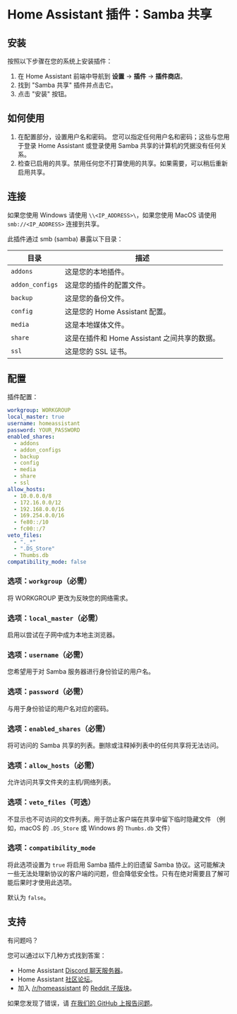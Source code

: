 # Home Assistant 插件：Samba 共享

## 安装

按照以下步骤在您的系统上安装插件：

1. 在 Home Assistant 前端中导航到 **设置** -> **插件** -> **插件商店**。
2. 找到 "Samba 共享" 插件并点击它。
3. 点击 "安装" 按钮。

## 如何使用

1. 在配置部分，设置用户名和密码。
   您可以指定任何用户名和密码；这些与您用于登录 Home Assistant 或登录使用 Samba 共享的计算机的凭据没有任何关系。
2. 检查已启用的共享。禁用任何您不打算使用的共享。如果需要，可以稍后重新启用共享。

## 连接

如果您使用 Windows 请使用 `\\<IP_ADDRESS>\`，如果您使用 MacOS 请使用 `smb://<IP_ADDRESS>` 连接到共享。

此插件通过 smb (samba) 暴露以下目录：

目录 | 描述
-- | --
`addons` | 这是您的本地插件。
`addon_configs` | 这是您的插件的配置文件。
`backup` | 这是您的备份文件。
`config` | 这是您的 Home Assistant 配置。
`media` | 这是本地媒体文件。
`share` | 这是在插件和 Home Assistant 之间共享的数据。
`ssl` | 这是您的 SSL 证书。

## 配置

插件配置：

```yaml
workgroup: WORKGROUP
local_master: true
username: homeassistant
password: YOUR_PASSWORD
enabled_shares:
  - addons
  - addon_configs
  - backup
  - config
  - media
  - share
  - ssl
allow_hosts:
  - 10.0.0.0/8
  - 172.16.0.0/12
  - 192.168.0.0/16
  - 169.254.0.0/16
  - fe80::/10
  - fc00::/7
veto_files:
  - "._*"
  - ".DS_Store"
  - Thumbs.db
compatibility_mode: false
```

### 选项：`workgroup`（必需）

将 WORKGROUP 更改为反映您的网络需求。

### 选项：`local_master`（必需）

启用以尝试在子网中成为本地主浏览器。

### 选项：`username`（必需）

您希望用于对 Samba 服务器进行身份验证的用户名。

### 选项：`password`（必需）

与用于身份验证的用户名对应的密码。

### 选项：`enabled_shares`（必需）

将可访问的 Samba 共享的列表。删除或注释掉列表中的任何共享将无法访问。

### 选项：`allow_hosts`（必需）

允许访问共享文件夹的主机/网络列表。

### 选项：`veto_files`（可选）

不显示也不可访问的文件列表。用于防止客户端在共享中留下临时隐藏文件
（例如，macOS 的 `.DS_Store` 或 Windows 的 `Thumbs.db` 文件）

### 选项：`compatibility_mode`

将此选项设置为 `true` 将启用 Samba 插件上的旧遗留 Samba 协议。这可能解决一些无法处理新协议的客户端的问题，但会降低安全性。只有在绝对需要且了解可能后果时才使用此选项。

默认为 `false`。

## 支持

有问题吗？

您可以通过以下几种方式找到答案：

- Home Assistant [Discord 聊天服务器][discord]。
- Home Assistant [社区论坛][forum]。
- 加入 [/r/homeassistant][reddit] 的 [Reddit 子版块][reddit]。

如果您发现了错误，请 [在我们的 GitHub 上报告问题][issue]。

[discord]: https://discord.gg/c5DvZ4e
[forum]: https://community.home-assistant.io
[issue]: https://github.com/home-assistant/addons/issues
[reddit]: https://reddit.com/r/homeassistant
[repository]: https://github.com/hassio-addons/repository